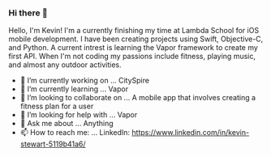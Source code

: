 ### Hi there 👋

Hello, I'm Kevin! I'm a currently finishing my time at Lambda School for iOS mobile development. I have been creating projects using Swift, Objective-C, and Python. A current intrest is learning the Vapor framework to create my first API. When I'm not coding my passions include fitness, playing music, and almost any outdoor activities.

- 🔭 I’m currently working on ... CitySpire
- 🌱 I’m currently learning ... Vapor
- 👯 I’m looking to collaborate on ... A mobile app that involves creating a fitness plan for a user
- 🤔 I’m looking for help with ... Vapor
- 💬 Ask me about ... Anything
- 📫 How to reach me: ... LinkedIn: https://www.linkedin.com/in/kevin-stewart-5119b41a6/
